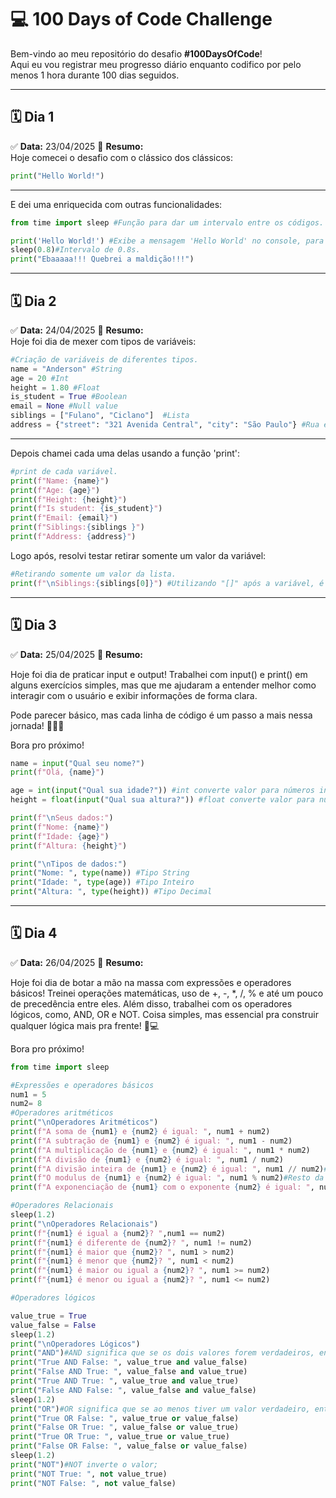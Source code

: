 # 💻 100 Days of Code Challenge

Bem-vindo ao meu repositório do desafio **#100DaysOfCode**!  
Aqui eu vou registrar meu progresso diário enquanto codifico por pelo menos 1 hora durante 100 dias seguidos.

---

## 🗓️ Dia 1

✅ **Data:** 23/04/2025 
📌 **Resumo:**  
Hoje comecei o desafio com o clássico dos clássicos:  
```python
print("Hello World!")
```
---

E dei uma enriquecida com outras funcionalidades:
```python
from time import sleep #Função para dar um intervalo entre os códigos.

print('Hello World!') #Exibe a mensagem 'Hello World' no console, para quebrar a maldição.
sleep(0.8)#Intervalo de 0.8s.
print("Ebaaaaa!!! Quebrei a maldição!!!")
```
---
## 🗓️ Dia 2

✅ **Data:** 24/04/2025 
📌 **Resumo:**  
Hoje foi dia de mexer com tipos de variáveis:  
```python
#Criação de variáveis de diferentes tipos.
name = "Anderson" #String 
age = 20 #Int
height = 1.80 #Float
is_student = True #Boolean
email = None #Null value
siblings = ["Fulano", "Ciclano"]  #Lista
address = {"street": "321 Avenida Central", "city": "São Paulo"} #Rua e Cidade
``` 
---

Depois chamei cada uma delas usando a função 'print':
```python
#print de cada variável.
print(f"Name: {name}")
print(f"Age: {age}")
print(f"Height: {height}")
print(f"Is student: {is_student}")
print(f"Email: {email}")
print(f"Siblings:{siblings }")
print(f"Address: {address}")
```
Logo após, resolvi testar retirar somente um valor da variável:
```python
#Retirando somente um valor da lista.
print(f"\nSiblings:{siblings[0]}") #Utilizando "[]" após a variável, é possivel acessar um valor especifico dentro da variável. Apenas indicando o índice de valor desejado.

```
---
## 🗓️ Dia 3
✅ **Data:** 25/04/2025
📌 **Resumo:**

Hoje foi dia de praticar input e output!
Trabalhei com input() e print() em alguns exercícios simples, mas que me ajudaram a entender melhor como interagir com o usuário e exibir informações de forma clara.

Pode parecer básico, mas cada linha de código é um passo a mais nessa jornada! 👨‍💻🔥

Bora pro próximo!
```python
name = input("Qual seu nome?")
print(f"Olá, {name}") 

age = int(input("Qual sua idade?")) #int converte valor para números inteiros
height = float(input("Qual sua altura?")) #float converte valor para números decimais

print(f"\nSeus dados:")
print(f"Nome: {name}") 
print(f"Idade: {age}") 
print(f"Altura: {height}") 

print("\nTipos de dados:")
print("Nome: ", type(name)) #Tipo String
print("Idade: ", type(age)) #Tipo Inteiro
print("Altura: ", type(height)) #Tipo Decimal
```
---

## 🗓️ Dia 4
✅ **Data:** 26/04/2025
📌 **Resumo:**

Hoje foi dia de botar a mão na massa com expressões e operadores básicos!
Treinei operações matemáticas, uso de +, -, *, /, % e até um pouco de precedência entre eles.
Além disso, trabalhei com os operadores lógicos, como, AND, OR e NOT.
Coisa simples, mas essencial pra construir qualquer lógica mais pra frente! 🧠💻

Bora pro próximo!
```python
from time import sleep

#Expressões e operadores básicos
num1 = 5
num2= 8
#Operadores aritméticos
print("\nOperadores Aritméticos")
print(f"A soma de {num1} e {num2} é igual: ", num1 + num2)
print(f"A subtração de {num1} e {num2} é igual: ", num1 - num2)
print(f"A multiplicação de {num1} e {num2} é igual: ", num1 * num2)
print(f"A divisão de {num1} e {num2} é igual: ", num1 / num2)
print(f"A divisão inteira de {num1} e {num2} é igual: ", num1 // num2)#Divisão que resulta em um número inteiro;
print(f"O modulus de {num1} e {num2} é igual: ", num1 % num2)#Resto da conta;
print(f"A exponenciação de {num1} com o exponente {num2} é igual: ", num1 ** num2)

#Operadores Relacionais
sleep(1.2)
print("\nOperadores Relacionais")
print(f"{num1} é igual a {num2}? ",num1 == num2)
print(f"{num1} é diferente de {num2}? ", num1 != num2)
print(f"{num1} é maior que {num2}? ", num1 > num2)
print(f"{num1} é menor que {num2}? ", num1 < num2)
print(f"{num1} é maior ou igual a {num2}? ", num1 >= num2)
print(f"{num1} é menor ou igual a {num2}? ", num1 <= num2)

#Operadores lógicos

value_true = True
value_false = False
sleep(1.2)
print("\nOperadores Lógicos")
print("AND")#AND significa que se os dois valores forem verdadeiros, então o resultado será True;
print("True AND False: ", value_true and value_false)
print("False AND True: ", value_false and value_true)
print("True AND True: ", value_true and value_true)
print("False AND False: ", value_false and value_false)
sleep(1.2)
print("OR")#OR significa que se ao menos tiver um valor verdadeiro, então o resultado será True;
print("True OR False: ", value_true or value_false)
print("False OR True: ", value_false or value_true)
print("True OR True: ", value_true or value_true)
print("False OR False: ", value_false or value_false)
sleep(1.2)
print("NOT")#NOT inverte o valor;
print("NOT True: ", not value_true)
print("NOT False: ", not value_false)
```
